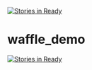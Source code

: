 [![Stories in Ready](https://badge.waffle.io/millefiori/waffle_demo.png?label=ready&title=Ready)](https://waffle.io/millefiori/waffle_demo)
# waffle_demo

[![Stories in Ready](https://badge.waffle.io/millefiori/waffle_demo.svg?label=ready&title=Ready)](http://waffle.io/millefiori/waffle_demo) 
